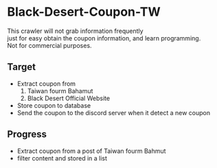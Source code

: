 # Black-Desert-Coupon-TW
This crawler will not grab information frequently<br>
just for easy obtain the coupon information, and learn programming.<br>
Not for commercial purposes.

## Target
- Extract coupon from 
  1. Taiwan fourm Bahamut
  2. Black Desert Official Website
- Store coupon to database
- Send the coupon to the discord server when it detect a new coupon

## Progress
- Extract coupon from a post of Taiwan fourm Bahmut
- filter content and stored in a list
